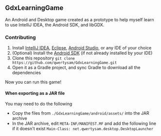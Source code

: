 ## GdxLearningGame
An Android and Desktop game created as a prototype to help myself learn to use IntelliJ IDEA, the Android SDK, and libGDX.

### Contributing

1. Install [IntelliJ IDEA](https://www.jetbrains.com/idea/download), [Eclipse](https://www.eclipse.org/downloads/), [Android Studio](https://developer.android.com/studio), or any IDE of your choice 
2. (Optional) Install the [Android SDK](https://developer.android.com/studio/releases/sdk-tools) (if not already installed by your IDE)
3. Clone this repository `git clone https://github.com/qwertysam/GdxLearningGame.git`
4. Open it as a Gradle project, and sync Gradle to download all the dependencies

Now you can run this game!

#### When exporting as a JAR file

You may need to do the following
- Copy the files from `./GdxLearningGame/android/assets/` into the JAR archive
- In the JAR archive, edit `META-INF/MANIFEST.MF` and add the following line if it doesn't exist `Main-Class: net.qwertysam.desktop.DesktopLauncher`
